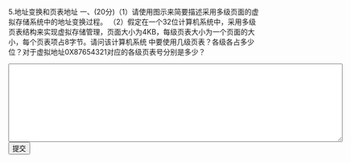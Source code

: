 5.地址变换和页表地址
一、(20分)（1）请使用图示来简要描述采用多级页面的虚拟存储系统中的地址变换过程。
（2）假定在一个32位计算机系统中，采用多级页表结构来实现虚拟存储管理，页面大小为4KB，每级页表大小为一个页面的大小，每个页表项占8字节。请问该计算机系统
中要使用几级页表？各级各占多少位？对于虚拟地址0X87654321对应的各级页表号分别是多少？
<div class="active-code">
<textarea rows="10" cols="80"></textarea>
<div><input class="action-submit" type="submit" value="提交"/></div>
</div>